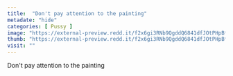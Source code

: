 ```yaml
---
title:  "Don't pay attention to the painting"
metadate: "hide"
categories: [ Pussy ]
image: "https://external-preview.redd.it/f2x6gi3RNb9QgddQ6841dfJOtPHpBfIBQ9f0VQCfrdk.jpg?auto=webp&s=1e3ba35f97ed48c7de3c4b96c13412a5f1d3032f"
thumb: "https://external-preview.redd.it/f2x6gi3RNb9QgddQ6841dfJOtPHpBfIBQ9f0VQCfrdk.jpg?width=1080&crop=smart&auto=webp&s=8a596b629d5ca29d4b7c8974ce401b3e04135989"
visit: ""
---
```

Don't pay attention to the painting
